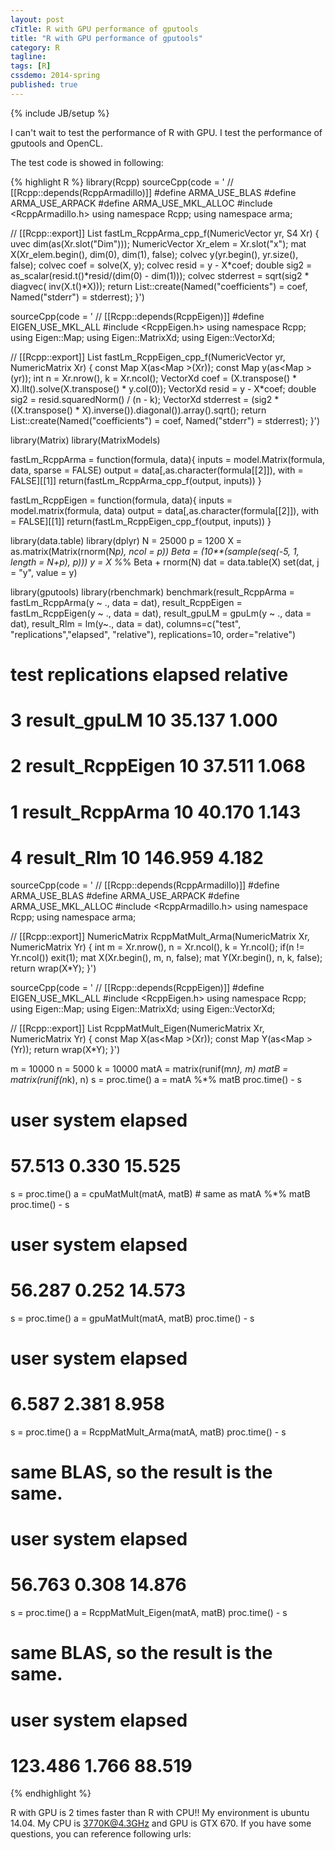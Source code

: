 ```yaml
---
layout: post
cTitle: R with GPU performance of gputools
title: "R with GPU performance of gputools"
category: R
tagline:
tags: [R]
cssdemo: 2014-spring
published: true
---
```

{% include JB/setup %}

I can't wait to test the performance of R with GPU. I test the performance of gputools and OpenCL.


<!-- more -->

The test code is showed in following:

{% highlight R %}
library(Rcpp)
sourceCpp(code = '
// [[Rcpp::depends(RcppArmadillo)]]
#define ARMA_USE_BLAS
#define ARMA_USE_ARPACK
#define ARMA_USE_MKL_ALLOC
#include <RcppArmadillo.h>
using namespace Rcpp;
using namespace arma;

// [[Rcpp::export]]
List fastLm_RcppArma_cpp_f(NumericVector yr, S4 Xr) {
  uvec dim(as<uvec>(Xr.slot("Dim")));
  NumericVector Xr_elem = Xr.slot("x");
  mat X(Xr_elem.begin(), dim(0), dim(1), false);
  colvec y(yr.begin(), yr.size(), false);
  colvec coef = solve(X, y);
  colvec resid = y - X*coef;
  double sig2 = as_scalar(resid.t()*resid/(dim(0) - dim(1)));
  colvec stderrest = sqrt(sig2 * diagvec( inv(X.t()*X)));
  return List::create(Named("coefficients") = coef,
              Named("stderr") = stderrest);
}')

sourceCpp(code = '
// [[Rcpp::depends(RcppEigen)]]
#define EIGEN_USE_MKL_ALL
#include <RcppEigen.h>
using namespace Rcpp;
using Eigen::Map;
using Eigen::MatrixXd;
using Eigen::VectorXd;

// [[Rcpp::export]]
List fastLm_RcppEigen_cpp_f(NumericVector yr, NumericMatrix Xr) {
  const Map<MatrixXd> X(as<Map<MatrixXd> >(Xr));
  const Map<VectorXd> y(as<Map<VectorXd> >(yr));
  int n = Xr.nrow(), k = Xr.ncol();
  VectorXd coef = (X.transpose() * X).llt().solve(X.transpose() * y.col(0));
  VectorXd resid = y - X*coef;
  double sig2 = resid.squaredNorm() / (n - k);
  VectorXd stderrest = (sig2 * ((X.transpose() * X).inverse()).diagonal()).array().sqrt();
  return List::create(Named("coefficients") = coef,
            Named("stderr") = stderrest);
}')

library(Matrix)
library(MatrixModels)

fastLm_RcppArma = function(formula, data){
  inputs = model.Matrix(formula, data, sparse = FALSE)
  output = data[,as.character(formula[[2]]), with = FALSE][[1]]
  return(fastLm_RcppArma_cpp_f(output, inputs))
}

fastLm_RcppEigen = function(formula, data){
  inputs = model.matrix(formula, data)
  output = data[,as.character(formula[[2]]), with = FALSE][[1]]
  return(fastLm_RcppEigen_cpp_f(output, inputs))
}

library(data.table)
library(dplyr)
N = 25000
p = 1200
X = as.matrix(Matrix(rnorm(N*p), ncol = p))
Beta = (10**(sample(seq(-5, 1, length = N+p), p)))
y = X %*% Beta + rnorm(N)
dat = data.table(X)
set(dat, j = "y", value = y)

library(gputools)
library(rbenchmark)
benchmark(result_RcppArma = fastLm_RcppArma(y ~ ., data = dat),
        result_RcppEigen = fastLm_RcppEigen(y ~ ., data = dat),
        result_gpuLM = gpuLm(y ~ ., data = dat),
        result_Rlm = lm(y~., data = dat),
        columns=c("test", "replications","elapsed", "relative"),
        replications=10, order="relative")
#               test replications elapsed relative
# 3     result_gpuLM           10  35.137    1.000
# 2 result_RcppEigen           10  37.511    1.068
# 1  result_RcppArma           10  40.170    1.143
# 4       result_Rlm           10 146.959    4.182

sourceCpp(code = '
// [[Rcpp::depends(RcppArmadillo)]]
#define ARMA_USE_BLAS
#define ARMA_USE_ARPACK
#define ARMA_USE_MKL_ALLOC
#include <RcppArmadillo.h>
using namespace Rcpp;
using namespace arma;

// [[Rcpp::export]]
NumericMatrix RcppMatMult_Arma(NumericMatrix Xr, NumericMatrix Yr) {
  int m = Xr.nrow(), n = Xr.ncol(), k = Yr.ncol();
  if(n != Yr.ncol()) exit(1);
  mat X(Xr.begin(), m, n, false);
  mat Y(Xr.begin(), n, k, false);
  return wrap(X*Y);
}')

sourceCpp(code = '
// [[Rcpp::depends(RcppEigen)]]
#define EIGEN_USE_MKL_ALL
#include <RcppEigen.h>
using namespace Rcpp;
using Eigen::Map;
using Eigen::MatrixXd;
using Eigen::VectorXd;

// [[Rcpp::export]]
List RcppMatMult_Eigen(NumericMatrix Xr, NumericMatrix Yr) {
  const Map<MatrixXd> X(as<Map<MatrixXd> >(Xr));
  const Map<MatrixXd> Y(as<Map<MatrixXd> >(Yr));
  return wrap(X*Y);
}')

m = 10000
n = 5000
k = 10000
matA = matrix(runif(m*n), m)
matB = matrix(runif(n*k), n)
s = proc.time()
a = matA %*% matB
proc.time() - s
#   user  system elapsed
# 57.513   0.330  15.525
s = proc.time()
a = cpuMatMult(matA, matB) # same as matA %*% matB
proc.time() - s
#   user  system elapsed
# 56.287   0.252  14.573
s = proc.time()
a = gpuMatMult(matA, matB)
proc.time() - s
#   user  system elapsed
#  6.587   2.381   8.958
s = proc.time()
a = RcppMatMult_Arma(matA, matB)
proc.time() - s
# same BLAS, so the result is the same.
#   user  system elapsed
# 56.763   0.308  14.876
s = proc.time()
a = RcppMatMult_Eigen(matA, matB)
proc.time() - s
# same BLAS, so the result is the same.
#    user  system elapsed
# 123.486   1.766  88.519
{% endhighlight %}

R with GPU is 2 times faster than R with CPU!! My environment is ubuntu 14.04. My CPU is 3770K@4.3GHz and GPU is GTX 670. If you have some questions, you can reference following urls:



